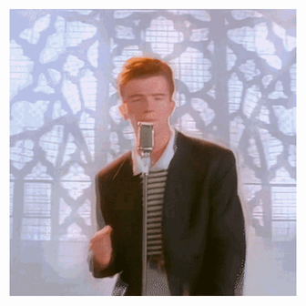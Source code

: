 <p align="center">
  <img src="https://github.com/mahdiar-naufal-shyftplan/mahdiar-naufal-shyftplan/blob/main/rickroll.gif">
</p>
